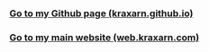 ### [Go to my Github page (kraxarn.github.io)](https://kraxarn.github.io)

### [Go to my main website (web.kraxarn.com)](https://web.kraxarn.com)
